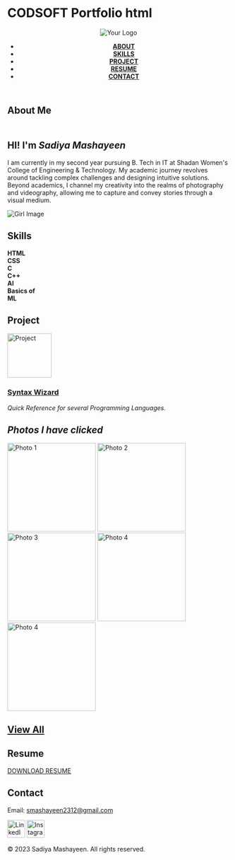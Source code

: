 # CODSOFT Portfolio html

<!DOCTYPE html>
<html lang="en">
<head>
  <meta charset="UTF-8">
  <meta name="viewport" content="width=device-width, initial-scale=1.0">
  <link rel="stylesheet" href="portfolio.css">
  <title>SM Portfolio</title>
</head>
<body>
  <header>
    <div class="logo">
      <img src="logo.png" alt="Your Logo">
    </div>
    <nav>
      <ul>
        <li><STRONG><a href="#about">ABOUT</a></STRONG></li>
        <li><STRONG><a href="#skills">SKILLS</a></STRONG></li>
        <li><STRONG><a href="#projects">PROJECT</a></STRONG></li>
        <li><STRONG><a href="#resume">RESUME</a></STRONG></li>
        <li><STRONG><a href="#contact">CONTACT</a></STRONG></li>
      </ul>
    </nav>
  </header>
  
  <section id="about">
    <div class="about-content">
      <h2>About Me</h2>
      <p>
        <h2>
            <b>
                <strong>
                    <br>HI! I'm
                    <span>
                        <i>Sadiya Mashayeen</i>
                    </span>
                    <br>
                </strong>
            </b>
        </h2>
    </p>
</b>
<p>I am currently in my second year pursuing B. Tech in IT at Shadan Women's College of Engineering & Technology. My academic journey revolves around tackling complex challenges and designing intuitive solutions. Beyond academics, I channel my creativity into the realms of photography and videography, allowing me to capture and convey stories through a visual medium.</p>
    </div>
    <div class="about-image">
      <img src="girl.png" alt="Girl Image">
    </div>
  </section>
  
  <section id="skills">
    <h2>Skills</h2>
    <div class="skills-list">
      <div class="skill">
        <div class="skill-icon"><b>HTML</b></div>
      </div>
      <div class="skill">
        <div class="skill-icon"><b>CSS</b></div>
      </div>
      <div class="skill">
        <div class="skill-icon"><b>C</b></div>
      </div>
      <div class="skill">
        <div class="skill-icon"><b>C++</b></div>
      </div>
      <div class="skill">
        <div class="skill-icon"><b>AI</b></div>
      </div>
      <div class="skill">
        <div class="skill-icon"><b>Basics of<br> ML</b></br></b></div>
      </div>
    </div>
  </section>
  
  <section id="project">
    <h2>Project</h2>
    <div class="project">
      <img src="project.jpg" height="100" alt="Project">
      <a href="https://syntaxwizard.netlify.app/">
      <h3>Syntax Wizard</h3>
      </a>
      <p><i>Quick Reference for several Programming Languages.</i></p>
    </div>
    
  </section>
  
  <section id="my-photos">
    <h2>
      <i>Photos I have clicked</i>
    </h2>
    <div class="slider-container">
      <div class="slider">
         <img src="cat.jpg"  height="200" alt="Photo 1">
         <img src="hyd.jpg"  height="200" alt="Photo 2">
         <img src="light.jpg" height="200" alt="Photo 3">
         <img src="tree.jpg" height="200" alt="Photo 4">
         <img src="wheel.jpg" height="200" alt="Photo 4">
      </div>
         <a href="https://instagram.com/sadiya.mashayeen?igshid=MzRlODBiNWFlZA==">
         <h2>View All</h2>
        </a>
     </div>
  </section>
  
  <div>
    <section id="resume-contact">
        <div class="resume-contact-box">
            <section id="resume">
                <h2>Resume</h2>
                <a href="Sadiya Reusume.pdf">DOWNLOAD RESUME</a>
            </section>
            <section id="contact">
    <h2>Contact</h2>
    <p>Email: <a href="mailto:smashayeen2312@gmail.com">smashayeen2312@gmail.com</a></p>
    <p><a href="https://www.linkedin.com/in/sadiya-mashayeen-398a53227?lipi=urn%3Ali%3Apage%3Ad_flagship3_profile_view_base_contact_details%3BYLNChrvIRgO9ikz%2FA%2BFQ5Q%3D%3D">
        <img src="linkedin.png" height="40" alt="LinkedIn" ></a>
        <a href="https://instagram.com/sadiya.mashayeen?igshid=MzRlODBiNWFlZA=="><img src="instagram.png" height="40" alt="Instagram" ></a></p>
  </section>
</div>
  </section>
  <footer>
    <p>&copy; 2023 Sadiya Mashayeen. All rights reserved.</p>
  </footer>
</body>
</html>

